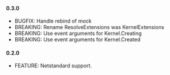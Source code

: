 #### 0.3.0
* BUGFIX: Handle rebind of mock
* BREAKING: Rename ResolveExtensions was KernelExtensions
* BREAKING: Use event arguments for Kernel.Creating
* BREAKING: Use event arguments for Kernel.Created

#### 0.2.0
* FEATURE: Netstandard support.

